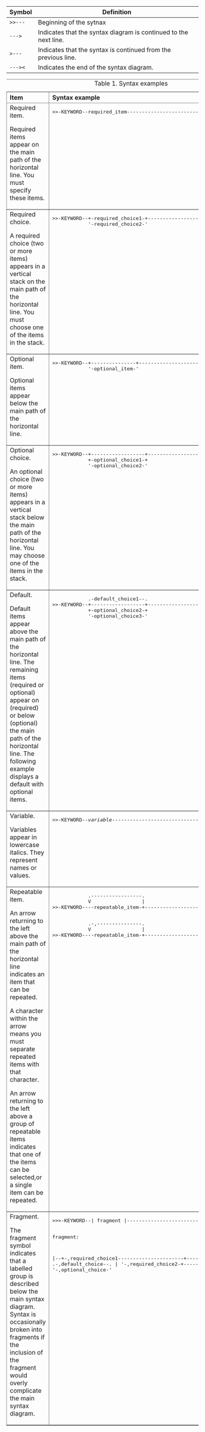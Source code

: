 | Symbol  | Definition                                                       |
| ------- | ---------------------------------------------------------------- |
| `>>---` | Beginning of the sytnax                                          |
| `--->`  | Indicates that the syntax diagram is continued to the next line. |
| `>---`  | Indicates that the syntax is continued from the previous line.   |
| `---><` | Indicates the end of the syntax diagram.                         |

<table id="wq2" width="100%" summary="" border="1" frame="hsides" rules="all">
<caption>Table 1. Syntax examples</caption>
<thead valign="bottom">
<tr>
<th id="wq3" colspan="1" align="left" valign="top">Item</th>
<th id="wq4" colspan="1" align="left" valign="top">Syntax example</th>
</tr>
</thead>
<tbody valign="top">
<tr>
<td colspan="1" align="left" valign="top" headers="wq3">Required item. 
<p>Required items appear on
the main path of the horizontal line. You must specify these items.</p></td>
<td colspan="1" headers="wq4">
<pre class="cgraphic">&gt;&gt;-KEYWORD--required_item--------------------------------------&gt;&lt;
 
</pre>
<a name="skipsyn-1" id="skipsyn-1"></a></td>
</tr>
<tr>
<td colspan="1" align="left" valign="top" headers="wq3">Required choice. 
<p>A required choice (two
or more items) appears in a vertical stack on the main path of the
horizontal line. You must choose one of the items in the stack.</p></td>
<td colspan="1" headers="wq4">
<pre class="cgraphic">&gt;&gt;-KEYWORD--+-required_choice1-+-------------------------------&gt;&lt;
            '-required_choice2-'
 
</pre>
<a name="skipsyn-2" id="skipsyn-2"></a></td>
</tr>
<tr>
<td colspan="1" align="left" valign="top" headers="wq3">Optional item. 
<p>Optional items appear below
the main path of the horizontal line.</p></td>
<td colspan="1" headers="wq4">
<pre class="cgraphic">&gt;&gt;-KEYWORD--+---------------+----------------------------------&gt;&lt;
            '-optional_item-'
 
</pre>
<a name="skipsyn-3" id="skipsyn-3"></a></td>
</tr>
<tr>
<td align="left" valign="top" headers="wq3">Optional choice. 
<p>An optional choice (two
or more items) appears  in a vertical stack below the main path of
the horizontal line. You may choose  one of the items in the stack.</p></td>
<td colspan="1" headers="wq4">
<pre class="cgraphic">&gt;&gt;-KEYWORD--+------------------+-------------------------------&gt;&lt;
            +-optional_choice1-+
            '-optional_choice2-'
 
</pre>
<a name="skipsyn-4" id="skipsyn-4"></a></td>
</tr>
<tr>
<td colspan="1" align="left" valign="top" headers="wq3">Default. 
<p>Default items appear above the
main path of the horizontal line. The remaining items (required or
optional) appear on (required) or below (optional) the main path of
the horizontal line. The following example displays a default with
optional items.</p></td>
<td colspan="1" headers="wq4">
<pre class="cgraphic">            .-default_choice1--.
&gt;&gt;-KEYWORD--+------------------+-------------------------------&gt;&lt;
            +-optional_choice2-+
            '-optional_choice3-'
 
</pre>
<a name="skipsyn-5" id="skipsyn-5"></a></td>
</tr>
<tr>
<td align="left" valign="top" headers="wq3">Variable. 
<p>Variables appear in lowercase
italics. They represent  names or values.</p></td>
<td colspan="1" headers="wq4">
<pre class="cgraphic">&gt;&gt;-KEYWORD--<em>variable</em>-------------------------------------------&gt;&lt;
 
</pre>
<a name="skipsyn-6" id="skipsyn-6"></a></td>
</tr>
<tr>
<td align="left" valign="top" headers="wq3">Repeatable item. 
<p>An arrow returning to
the left above the main  path of the horizontal line indicates an
item that can be repeated.</p> 
<p>A character within the arrow means
you must separate repeated items with that  character.</p> 
<p>An arrow
returning to the left above a group of repeatable items indicates
 that one of the items can be selected,or a single item can be repeated.</p></td>
<td colspan="1" headers="wq4">
<pre class="cgraphic">            .-----------------.
            V                 |
&gt;&gt;-KEYWORD----repeatable_item-+--------------------------------&gt;&lt;
 
</pre>
<a name="skipsyn-7" id="skipsyn-7"></a>

<pre class="cgraphic">            .-,---------------.
            V                 |
&gt;&gt;-KEYWORD----repeatable_item-+--------------------------------&gt;&lt;
 
</pre>

<a name="skipsyn-8" id="skipsyn-8"></a></td>

</tr>
<tr>
<td align="left" valign="top" headers="wq3">Fragment. 
<p>The fragment symbol indicates
that a labelled group  is described below the main syntax diagram.
Syntax is occasionally broken into  fragments if the inclusion of
the fragment would overly complicate the main  syntax diagram.</p></td>
<td headers="wq4">
<pre class="cgraphic">>&gt;&gt;-KEYWORD--| fragment |---------------------------------------&gt;&lt;
 
fragment:
 
|--+-,required_choice1----------------------+-------------------|
   |                   .-,default_choice--. |
   '-,required_choice2-+------------------+-'
                       '-,optional_choice-'
 
</pre>
<a name="skipsyn-9" id="skipsyn-9"></a></td>
</tr>
</tbody>
</table>
